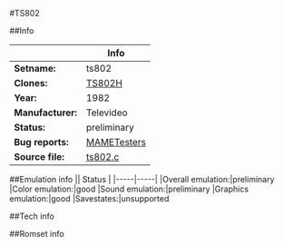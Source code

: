 #TS802

##Info

||Info|
|-----|-----|
|**Setname:**|ts802
|**Clones:**|[TS802H](ts802h.md)
|**Year:**|1982
|**Manufacturer:**|Televideo
|**Status:**|preliminary
|**Bug reports:**|[MAMETesters](http://mametesters.org/view_all_set.php?type=1&temporary=y&search=ts802.c)
|**Source file:**|[ts802.c](https://github.com/mamedev/mame/blob/master/src/mess/drivers/ts802.c)

##Emulation info
|| Status |
|-----|-----|
|Overall emulation:|preliminary
|Color emulation:|good
|Sound emulation:|preliminary
|Graphics emulation:|good
|Savestates:|unsupported

##Tech info

##Romset info

<!--- START OF EDITED COMMENT DO NOT TOUCH TEXT ABOVE-->
